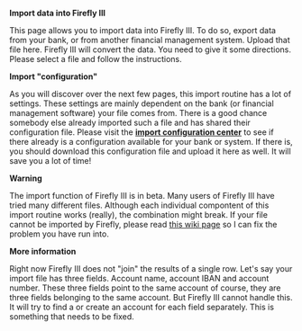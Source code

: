 **Import data into Firefly III**

This page allows you to import data into Firefly III. To do so, export data from your bank, or from another financial management system. Upload that file here. Firefly III will convert the data. You need to give it some directions. Please select a file and follow the instructions.

**Import "configuration"**

As you will discover over the next few pages, this import routine has a lot of settings. These settings are mainly dependent on the bank (or financial management software) your file comes from. There is a good chance somebody else already imported such a file and has shared their configuration file. Please visit the **[import configuration center](https://github.com/firefly-iii/import-configurations/wiki)** to see if there already is a configuration available for your bank or system. If there is, you should download this configuration file and upload it here as well. It will save you a lot of time!

**Warning**

The import function of Firefly III is in beta. Many users of Firefly III have tried many different files. Although each individual compontent of this import routine works (really), the combination might break. If your file cannot be imported by Firefly, please read [this wiki page](https://github.com/JC5/firefly-iii/wiki/Submit-issues-with-sensitive-data-in-them) so I can fix the problem you have run into.

**More information**

Right now Firefly III does not "join" the results of a single row. Let's say your import file has three fields. Account name, account IBAN and account number. These three fields point to the same account of course, they are three fields belonging to the same account. But Firefly III cannot handle this. It will try to find a or create an account for each field separately. This is something that needs to be fixed.
